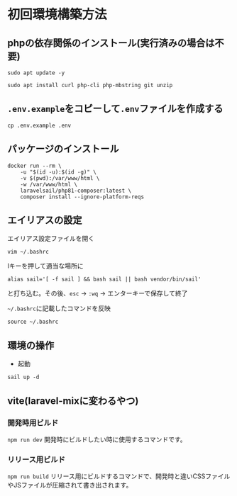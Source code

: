 # 初回環境構築方法

## phpの依存関係のインストール(実行済みの場合は不要)
```
sudo apt update -y
```
```
sudo apt install curl php-cli php-mbstring git unzip
```

<!-- ## composerのインストール
> php -r "copy('https://getcomposer.org/installer', 'composer-setup.php');"

> php -r "if (hash_file('sha384', 'composer-setup.php') === 'e0012edf3e80b6978849f5eff0d4b4e4c79ff1609dd1e613307e16318854d24ae64f26d17af3ef0bf7cfb710ca74755a') { echo 'Installer verified'; } else { echo 'Installer corrupt'; unlink('composer-setup.php'); } echo PHP_EOL;"

> curl -sS https://getcomposer.org/installer | php

> sudo mv composer.phar /usr/local/bin/composer

> sudo chmod +x /usr/local/bin/composer

> source ~/.bashrc

> php composer-setup.php

> php -r "unlink('composer-setup.php');" -->

## `.env.example`をコピーして`.env`ファイルを作成する<br>
```
cp .env.example .env
```

## パッケージのインストール
``` shell
docker run --rm \
    -u "$(id -u):$(id -g)" \
    -v $(pwd):/var/www/html \
    -w /var/www/html \
    laravelsail/php81-composer:latest \
    composer install --ignore-platform-reqs
```

## エイリアスの設定
エイリアス設定ファイルを開く
```
vim ~/.bashrc
```
Iキーを押して適当な場所に
```
alias sail='[ -f sail ] && bash sail || bash vendor/bin/sail'
```
と打ち込む。その後、`esc` -> `:wq` -> エンターキーで保存して終了

`~/.bashrc`に記載したコマンドを反映
```
source ~/.bashrc
```

## 環境の操作
- 起動
```
sail up -d
```

## vite(laravel-mixに変わるやつ)
### 開発時用ビルド
`npm run dev`
開発時にビルドしたい時に使用するコマンドです。

### リリース用ビルド
`npm run build`
リリース用にビルドするコマンドで、開発時と違いCSSファイルやJSファイルが圧縮されて書き出されます。
